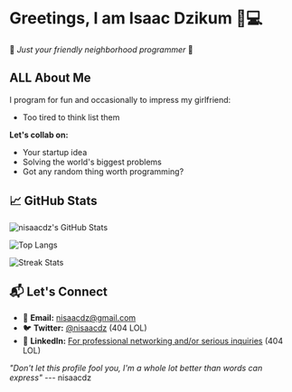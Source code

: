 # Greetings, I am Isaac Dzikum 👑💻

🚀 *Just your friendly neighborhood programmer* 🚀

## ALL About Me
I program for fun and occasionally to impress my girlfriend:

- Too tired to think list them

**Let's collab on:**
- Your startup idea
- Solving the world's biggest problems
- Got any random thing worth programming?

## 📈 GitHub Stats
![nisaacdz's GitHub Stats](https://github-readme-stats.vercel.app/api?username=nisaacdz&show_icons=true&theme=radical&hide_title=true)

![Top Langs](https://github-readme-stats.vercel.app/api/top-langs/?username=nisaacdz&layout=compact&theme=radical)

![Streak Stats](https://github-readme-streak-stats.herokuapp.com/?user=nisaacdz&theme=radical)

## 📬 Let's Connect
- 💌 **Email:** [nisaacdz@gmail.com](mailto:nisaacdz@gmail.com)
- 🐦 **Twitter:** [@nisaacdz](https://twitter.com/nisaacdz) (404 LOL)
- 💼 **LinkedIn:** [For professional networking and/or serious inquiries](https://linkedin.com/in/nisaacdz) (404 LOL)

*"Don't let this profile fool you, I'm a whole lot better than words can express"*
--- nisaacdz
